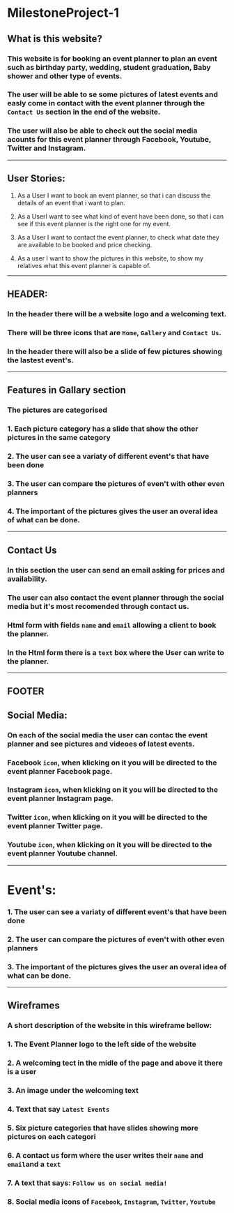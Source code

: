 # MilestoneProject-1

## What is this website?
### This website is for booking an event planner to plan an event such as birthday party, wedding, student graduation, Baby shower and other type of events.
### The user will be able to se some pictures of latest events and easly come in contact with the event planner through the `Contact Us` section in the end of the website.
### The user will also be able to check out the social media acounts for this event planner through Facebook, Youtube, Twitter and Instagram.
---
## User Stories:

1. As a User I want to book an event planner, 
so that i can discuss the details of an event that i want to plan.

2. As a UserI want to see what kind of event have been done, 
so that i can see if this event planner is the right one for my event.

3. As a User I want to contact the event planner, 
to check what date they are available to be booked and price checking.

4. As a user I want to show the pictures in this website, 
to show my relatives what this event planner is capable of.
---
## HEADER:
### In the header there will be a website logo and a welcoming text.
### There will be three icons that are `Home`, `Gallery` and `Contact Us`.
### In the header there will also be a slide of few pictures showing the lastest event's.
---
## Features in Gallary section
### The pictures are categorised
### 1. Each picture category has a slide that show the other pictures in the same category 
### 2. The user can see a variaty of different event's that have been done
### 3. The user can compare the pictures of even't with other even planners
### 4. The important of the pictures gives the user an overal idea of what can be done.
---
## Contact Us
### In this section the user can send an email asking for prices and availability.
### The user can also contact the event planner through the social media but it's most recomended through contact us.
### Html form with fields `name` and `email` allowing a client to book the planner.
### In the Html form there is a `text` box where the User can write to the planner.
---
## FOOTER
## Social Media:
### On each of the social media the user can contac the event planner and see pictures and videoes of latest events.
### Facebook `icon`, when klicking on it you will be directed to the event planner Facebook page.
### Instagram `icon`, when klicking on it you will be directed to the event planner Instagram page.
### Twitter `icon`, when klicking on it you will be directed to the event planner Twitter page.
### Youtube `icon`, when klicking on it you will be directed to the event planner Youtube channel.

---
# Event's:
### 1.  The user can see a variaty of different event's that have been done
### 2.  The user can compare the pictures of even't with other even planners
### 3.  The important of the pictures gives the user an overal idea of what can be done.
---
 
## Wireframes
### A short description of the website in this wireframe bellow:

### 1. The Event Planner logo to the left side of the website
### 2. A welcoming tect in the midle of the page and above it there is a user 
### 3. An image under the welcoming text
### 4. Text that say `Latest Events`
### 5. Six picture categories that have slides showing more pictures on each categori
### 6. A contact us form where the user writes their `name` and `email`and a `text`
### 7. A text that says: `Follow us on social media!`
### 8. Social media icons of `Facebook`, `Instagram`, `Twitter`, `Youtube`  
 
 
 
 
